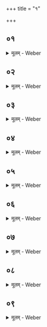 +++
title = "१"

+++


##  ०१
<details><summary>मूलम् - Weber</summary>

प्राणभृ᳘त उ᳘पदधाति॥  
प्राणा वै᳘ प्राणभृ᳘तः प्राणा᳘नेवैतदु᳘पदधाति ताः᳘ प्रथमा᳘यां चि᳘ता उ᳘पदधाति पूर्वार्ध᳘ एॗषो ऽग्नेर्य᳘त्प्रथमा चि᳘तिः पुर᳘स्तात्त᳘त्प्राणा᳘न्दधाति त᳘स्मादिमे᳘ पुर᳘स्तात्प्राणाः᳟॥
</details>

##  ०२
<details><summary>मूलम् - Weber</summary>

ता द᳘श-दशो᳘पदधाति॥  
द᳘श वै᳘ प्राणा य᳘दु वा अ᳘पि बहु कृ᳘त्वो द᳘श-दश द᳘शैव तृत्प᳘ञ्च कृ᳘त्वो द᳘श-दशो᳘पदधाति प᳘ञ्च वा᳘ एता᳘न्पशूनु᳘पदधाति द᳘श-दश वा ए᳘कैकस्मिन्पशौ᳘ प्राणास्तदेषु स᳘र्वेषु प्राणा᳘न्दधात्य᳘नन्तर्हिताः पशु᳘भ्य उ᳘पदधात्य᳘नन्तर्हितांस्त᳘त्पशु᳘भ्यः प्राणा᳘न्दधाति सर्व᳘त उ᳘पदधाति सर्व᳘त एॗवैष्वेत᳘त्प्राणा᳘न्दधाति॥
</details>

##  ०३
<details><summary>मूलम् - Weber</summary>

य᳘द्वेव᳘ प्राणभृ᳘त उपद᳘धाति॥  
प्रजा᳘पतेर्वि᳘स्रस्तात्प्राणा उ᳘दक्रामन्देव᳘ता भूत्वा ता᳘नब्रवीदु᳘प मे᳘त प्र᳘ति म एत᳘द्धत्त ये᳘न मे यूय᳘मुद᳘क्रमिष्टे᳘ति स वै तद᳘न्नᳫं सृजस्व य᳘त्ते वयम् प᳘श्यन्त उपव᳘सामे᳘ति ते वा᳘ उभ᳘ये सृजामहा इ᳘ति तथे᳘ति ते᳘ प्राणा᳘श्च प्रजा᳘पतिश्चैतद᳘न्नमसृजन्तैताः᳘ प्राणभृ᳘तः॥
</details>

##  ०४
<details><summary>मूलम् - Weber</summary>

स᳘ पुर᳘स्तादु᳘पदधाति॥  
अय᳘म् पुरो भु᳘व इ᳘त्यग्निर्वै᳘ पुरस्तद्यत्तमा᳘ह पुर इ᳘ति प्रा᳘ञ्चᳫं ह्य᳘ग्नि᳘मुद्ध᳘रन्ति प्रा᳘ञ्चमुपच᳘रन्त्य᳘थ यद्भु᳘व इत्या᳘हाग्निर्वै भु᳘वो ऽग्नेॗर्हीदᳫं स᳘र्वम् भ᳘वति प्राणो᳘ हाग्नि᳘र्भूत्वा᳘ पुर᳘स्तात्तस्थौ त᳘देव त᳘द्रूपमु᳘पदधाति॥
</details>

##  ०५
<details><summary>मूलम् - Weber</summary>

त᳘स्य प्राणो᳘ भौवायन इ᳘ति॥  
प्राणं त᳘स्माद्रूपा᳘दग्नेर्नि᳘रमिमीत वसन्तः᳘ प्राणायन इ᳘ति वसन्त᳘मृतु᳘म् प्राणान्नि᳘रमिमीत गायत्री᳘ वासन्ती᳘ति गायत्रीं छ᳘न्दो वसन्ता᳘दृतोर्नि᳘रमिमीत गायत्र्यै᳘ गायत्रमि᳘ति गायत्र्यै छ᳘न्दसो गायत्रᳫं सा᳘म नि᳘रमिमीत गायत्रा᳘दुपांशुरि᳘ति गायत्रात्सा᳘म्न उपांशुं ग्र᳘हं नि᳘रमिमीतोपांशो᳘स्त्रिवृदि᳘त्युपांशोर्ग्र᳘हात्त्रिवृ᳘तᳫं स्तो᳘मं नि᳘रमिमीत त्रिवृ᳘तो रथन्तरमि᳘ति त्रिवृ᳘त स्तो᳘माद्रथन्तर᳘म् पृष्ठं नि᳘रमिमीत॥
</details>

##  ०६
<details><summary>मूलम् - Weber</summary>

व᳘सिष्ठ ऋ᳘षिरि᳘ति॥  
प्राणो वै व᳘सिष्ठ ऋ᳘षिर्यद्वै नु श्रे᳘ष्ठस्ते᳘न व᳘सिष्ठो᳘ ऽथो यद्व᳘स्तृतमो व᳘सति ते᳘नो एव व᳘सिष्ठः प्रजा᳘पतिगृहीतया त्वये᳘ति प्रजा᳘पतिसृष्टया त्वये᳘त्येत᳘त्प्राणं᳘ गृह्णामि प्रजा᳘भ्य इ᳘ति प्राण᳘म् पुर᳘स्तात्प्रा᳘पादयत नानो᳘पदधाति ये᳘ नानाकामाः᳘ प्राणे तांस्त᳘द्दधाति सकृ᳘त्सादयत्ये᳘कं त᳘त्प्राणं᳘ करोत्य᳘थ यन्ना᳘ना साद᳘येत्प्राणᳫं ह वि᳘छिन्द्याॗत्सैषा᳘ त्रिवृदि᳘ष्टका य᳘जुः सा᳘दनᳫं सू᳘ददोहास्त᳘त्त्रिवृ᳘त्त्रिवृ᳘दग्निर्या᳘वानग्निर्या᳘वत्यस्य मा᳘त्रा ता᳘वत्त᳘त्कृत्वो᳘पदधाति॥
</details>

##  ०७
<details><summary>मूलम् - Weber</summary>

अ᳘थ दक्षिणतः᳟॥  
अयं᳘ दक्षिणा᳘ विश्व᳘कर्मे᳘त्ययं वै᳘ वायु᳘र्विश्व᳘कर्माॗ यो ऽयम् प᳘वत एषॗ हीदᳫं स᳘र्वं करो᳘ति तद्यत्तमा᳘ह दक्षिणे᳘ति त᳘स्मादेष᳘ दक्षिॗणैव भू᳘यिष्ठं वाति म᳘नो ह वायु᳘र्भूत्वा᳘ दक्षिणत᳘स्तस्थौ त᳘देव त᳘द्रूपमु᳘पदधाति॥
</details>

##  ०८
<details><summary>मूलम् - Weber</summary>

त᳘स्य म᳘नो वैश्वकर्मणमि᳘ति॥  
म᳘नस्त᳘स्माद्रूपा᳘द्वायोर्नि᳘रमिमीत ग्रीष्मो᳘ मानस इ᳘ति ग्रीष्म᳘मृतुम् म᳘नसो नि᳘रमिमीत त्रिष्टुब्ग्रैष्मी᳘ति त्रिष्टु᳘भं छ᳘न्दो ग्रीष्मा᳘दृतोर्नि᳘रमिमीत त्रिष्टु᳘भः स्वारमि᳘ति त्रिष्टु᳘भश्छ᳘न्दसः स्वारᳫं सा᳘म नि᳘रमिमीत स्वारा᳘दन्तर्याम इ᳘ति स्वारात्सा᳘म्नो ऽन्तर्यामं ग्र᳘हं नि᳘रमिमीतान्तर्यामा᳘त्पञ्चदश इ᳘त्यन्तर्यामाद्ग्र᳘हात्पञ्चदशᳫं स्तो᳘मं नि᳘रमिमीत पञ्चदशा᳘द्बृहदि᳘ति पञ्चदशात्स्तो᳘माद्बृह᳘त्पृष्ठं नि᳘रमिमीत॥
</details>

##  ०९
<details><summary>मूलम् - Weber</summary>

भर᳘द्वाज ऋ᳘षिरि᳘ति॥  
म᳘नो वै᳘ भर᳘द्वाज ऋ᳘षिर᳘न्नं वाजो यो वै म᳘नो बिभ᳘र्ति सो᳘ ऽन्नं वा᳘जम् भरति त᳘स्मान्म᳘नो भर᳘द्वाज ऋ᳘षिः प्रजा᳘पतिगृहीतया त्वये᳘ति प्रजा᳘पतिसृष्टया त्वये᳘त्येतन्म᳘नो गृह्णामि प्रजा᳘भ्य इ᳘ति म᳘नो दक्षिणतः प्रा᳘पादयत नानो᳘पदधाति ये᳘ नानाकामा म᳘नसि तांस्त᳘द्दधाति सकृ᳘त्सादयत्ये᳘कं तन्म᳘नः करोत्य᳘थ यन्ना᳘ना साद᳘येन्म᳘नो ह वि᳘छिन्द्याॗत्सैषा᳘ त्रिवृदि᳘ष्टका त᳘स्योक्तो ब᳘न्धुः॥
</details>